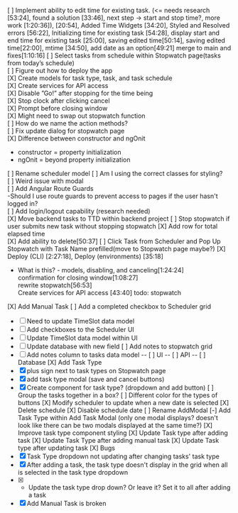 [ ] Implement ability to edit time for existing task. (<= needs research [53:24], found a solution [33:46], next step -> start and stop time?, more work [1:20:36]), [20:54], Added Time Widgets [34:20], Styled and Resolved errors [56:22], Initializing time for existing task [54:28], display start and end time for existing task [25:00], saving edited time[50:14], saving edited time[22:00], mtime [34:50], add date as an option[49:21] merge to main and fixes[1:10:16]
[ ] Select tasks from schedule within Stopwatch page(tasks from today’s schedule)  
[ ] Figure out how to deploy the app  
[X] Create models for task type, task, and task schedule   
[X] Create services for API access  
[X] Disable ”Go!” after stopping for the time being  
[X] Stop clock after clicking cancel  
[X] Prompt before closing window  
[X] Might need to swap out stopwatch function  
[ ] How do we name the action methods?  
[ ] Fix update dialog for stopwatch page  
[X] Difference between constructor and ngOnit  
- constructor = property initialization  
- ngOnit = beyond property initialization

[ ] Rename scheduler model
[ ] Am I using the correct classes for styling?  
[ ] Weird issue with modal  
[ ] Add Angular Route Guards  
-Should I use route guards to prevent access to pages if the user hasn't logged in?  
[ ] Add login/logout capability (research needed)  
[X] Move backend tasks to TTD within backend project
[ ] Stop stopwatch if user submits new task without stopping stopwatch
[X] Add row for total elapsed time  
[X] Add ability to delete[50:37]
[ ] Click Task from Scheduler and Pop Up Stopwatch with Task Name prefilled(move to Stopwatch page maybe?)
[X] Deploy (CLI) [2:27:18], Deploy (environments) [35:18]

- What is this? -
models, disabling, and canceling[1:24:24]  
confirmation for closing window[1:08:27]  
rewrite stopwatch[56:53]  
Create services for API access [43:40] todo: stopwatch

[X] Add Manual Task
[ ] Add a completed checkbox to Scheduler grid
- [ ] Need to update TimeSlot data model
- [ ] Add checkboxes to the Scheduler UI
- [ ] Update TimeSlot data model within UI
- [ ] Update database with new field
[ ] Add notes to stopwatch grid
- [ ] Add notes column to tasks data model
-- [ ] UI
-- [ ] API
-- [ ] Database
[X] Add Task Type 
- [X] plus sign next to task types on Stopwatch page
- [X] add task type modal (save and cancel buttons)
- [X] Create component for task type? (dropdown and add button)
[ ] Group the tasks together in a box?
[ ] Different color for the types of buttons
[X] Modify scheduler to update when a new date is selected
[X] Delete schedule 
[X] Disable schedule date
[ ] Rename AddModal
[-] Add Task Type within Add Task Modal (only one modal displays? doesn't look like there can be two modals displayed at the same time?)
[X] Improve task type component styling 
[X] Update Task type after adding task
[X] Update Task Type after adding manual task
[X] Update Task type after updating task
[X] Bugs
- [X] Task Type dropdown not updating after changing tasks' task type
- [X] After adding a task, the task type doesn't display in the grid when all is selected in the task type dropdown
- [X] - Update the task type drop down? Or leave it? Set it to all after adding a task
- [X] Add Manual Task is broken
